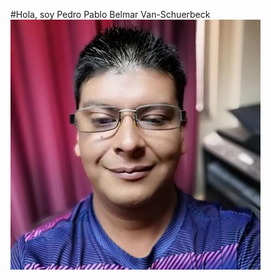 #Hola, soy Pedro Pablo Belmar Van-Schuerbeck
![This is me](https://github.com/pbelmarv/pbelmarv/blob/main/2242243.jpeg)
